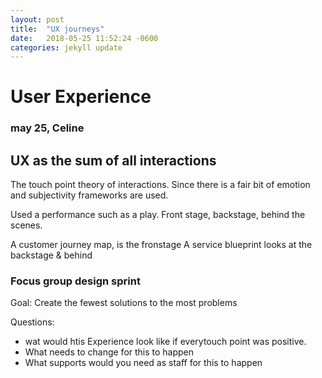 ```yaml
---
layout: post
title:  "UX journeys"
date:   2018-05-25 11:52:24 -0600
categories: jekyll update
---
```


# User Experience
### may 25, Celine

## UX as the sum of all interactions

The touch point theory of interactions. Since there is a fair bit of emotion and subjectivity frameworks are used.

Used a performance such as a play. Front stage, backstage, behind the scenes.

A customer journey map, is the fronstage
A service blueprint looks at the backstage & behind

### Focus group design sprint
Goal: Create the fewest solutions to the most problems

Questions:

- wat would htis Experience look like if everytouch point was positive.
- What needs to change for this to happen
- What supports would you need as staff for this to happen
